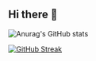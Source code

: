 ## Hi there 👋
![Anurag's GitHub stats](https://github-readme-stats.vercel.app/api?username=darkhasl&show_icons=true&theme=radical)

[![GitHub Streak](https://streak-stats.demolab.com/?user=darkhasl&theme=dark)](https://git.io/streak-stats)
<!--
**darkhasl/darkhasl** is a ✨ _special_ ✨ repository because its `README.md` (this file) appears on your GitHub profile.

Here are some ideas to get you started:

- 🔭 I’m currently working on ...
- 🌱 I’m currently learning ...
- 👯 I’m looking to collaborate on ...
- 🤔 I’m looking for help with ...
- 💬 Ask me about ...
- 📫 How to reach me: ...
- 😄 Pronouns: ...
- ⚡ Fun fact: ...
-->

